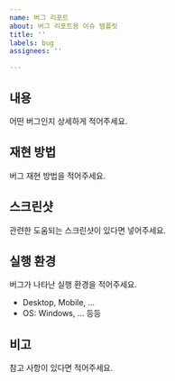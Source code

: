 ```yaml
---
name: 버그 리포트
about: 버그 리포트용 이슈 템플릿
title: ''
labels: bug
assignees: ''

---
```


## 내용
어떤 버그인지 상세하게 적어주세요.

## 재현 방법
버그 재현 방법을 적어주세요.

## 스크린샷
관련한 도움되는 스크린샷이 있다면 넣어주세요.

## 실행 환경
버그가 나타난 실행 환경을 적어주세요.
- Desktop, Mobile, ...
- OS: Windows, ...
등등

## 비고
참고 사항이 있다면 적어주세요.
